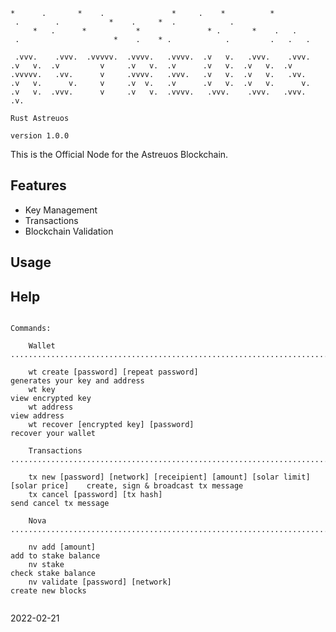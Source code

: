 
    *      .       *    .               *     .    *          *
     .        .           *    .     *  .            .
         *   .      *           *               * .       *    .   .
     .                     *    .    * .            .         .   .   .

     .vvv.    .vvv.  .vvvvv.  .vvvv.   .vvvv.  .v   v.   .vvv.    .vvv.
    .v   v.  .v         v     .v   v.  .v      .v   v.  .v   v.  .v
    .vvvvv.   .vv.      v     .vvvv.   .vvv.   .v   v.  .v   v.   .vv.
    .v   v.      v.     v     .v  v.   .v      .v   v.  .v   v.      v.
    .v   v.  .vvv.      v     .v   v.  .vvvv.   .vvv.    .vvv.   .vvv.   .v.

    Rust Astreuos

    version 1.0.0

This is the Official Node for the Astreuos Blockchain.

## Features

- Key Management
- Transactions
- Blockchain Validation

## Usage


## Help

```

Commands:

    Wallet .............................................................................................................

    wt create [password] [repeat password]                                           generates your key and address
    wt key                                                                           view encrypted key
    wt address                                                                       view address
    wt recover [encrypted key] [password]                                            recover your wallet

    Transactions ........................................................................................................

    tx new [password] [network] [receipient] [amount] [solar limit] [solar price]    create, sign & broadcast tx message
    tx cancel [password] [tx hash]                                                   send cancel tx message

    Nova ................................................................................................................

    nv add [amount]                                                                  add to stake balance
    nv stake                                                                         check stake balance
    nv validate [password] [network]                                                 create new blocks
  
```

2022-02-21
